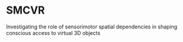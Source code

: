 # SMCVR
Investigating the role of sensorimotor spatial dependencies  in shaping conscious access to virtual 3D objects
